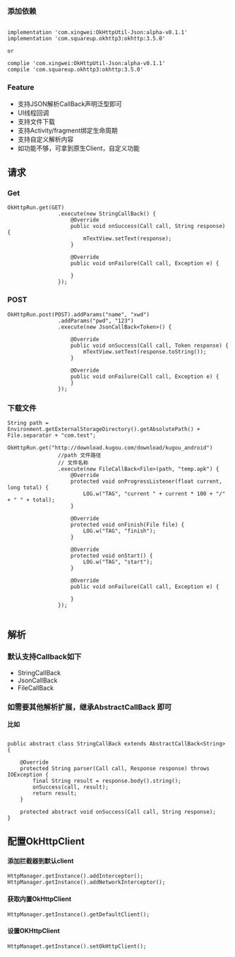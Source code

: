 ### 添加依赖

```

implementation 'com.xingwei:OkHttpUtil-Json:alpha-v0.1.1'
implementation 'com.squareup.okhttp3:okhttp:3.5.0'

or

complie 'com.xingwei:OkHttpUtil-Json:alpha-v0.1.1'
compile 'com.squareup.okhttp3:okhttp:3.5.0'

```

### Feature

- 支持JSON解析CallBack声明泛型即可
- UI线程回调
- 支持文件下载
- 支持Activity/fragment绑定生命周期
- 支持自定义解析内容
- 如功能不够，可拿到原生Client，自定义功能

## 请求

### Get

```
OkHttpRun.get(GET)
                .execute(new StringCallBack() {
                    @Override
                    public void onSuccess(Call call, String response) {
                        mTextView.setText(response);
                    }

                    @Override
                    public void onFailure(Call call, Exception e) {

                    }
                });
```


### POST

```
OkHttpRun.post(POST).addParams("name", "xwd")
                .addParams("pwd", "123")
                .execute(new JsonCallBack<Token>() {

                    @Override
                    public void onSuccess(Call call, Token response) {
                        mTextView.setText(response.toString());
                    }

                    @Override
                    public void onFailure(Call call, Exception e) {
                    }
                });
```

### 下载文件

```
String path = Environment.getExternalStorageDirectory().getAbsolutePath() + File.separator + "com.test";
        OkHttpRun.get("http://download.kugou.com/download/kugou_android")
                //path 文件路径
                // 文件名称
                .execute(new FileCallBack<File>(path, "temp.apk") {
                    @Override
                    protected void onProgressListener(float current, long total) {
                        LOG.w("TAG", "current " + current * 100 + "/" + " " + total);
                    }

                    @Override
                    protected void onFinish(File file) {
                        LOG.w("TAG", "finish");
                    }

                    @Override
                    protected void onStart() {
                        LOG.w("TAG", "start");
                    }

                    @Override
                    public void onFailure(Call call, Exception e) {

                    }
                });


```


## 解析

### 默认支持Callback如下

- StringCallBack
- JsonCallBack
- FileCallBack

### 如需要其他解析扩展，继承AbstractCallBack 即可

**比如**
```

public abstract class StringCallBack extends AbstractCallBack<String> {

    @Override
    protected String parser(Call call, Response response) throws IOException {
        final String result = response.body().string();
        onSuccess(call, result);
        return result;
    }

    protected abstract void onSuccess(Call call, String response);
}

```


## 配置OkHttpClient

#### 添加拦截器到默认client

```
HttpManager.getInstance().addInterceptor();
HttpManager.getInstance().addNetworkInterceptor();
```

#### 获取内置OkHttpClient

```
HttpManager.getInstance().getDefaultClient();
```


#### 设置OKHttpClient

```
HttpManaget.getInstance().setOkHttpClient();
```








